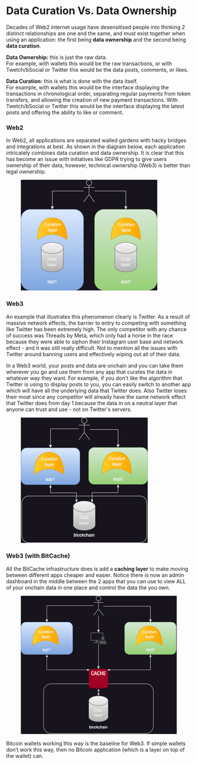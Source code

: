 # Data Curation Vs. Data Ownership

Decades of Web2 internet usage have desensitised people into thinking 2 distinct relationships are one and the same, and must exist together when using an application: the first being **data ownership** and the second being **data curation**.

**Data Ownership:** this is just the raw data. \
For example, with wallets this would be the raw transactions, or with Twetch/bSocial or Twitter this would be the data posts, comments, or likes.

**Data Curation:** this is what is done with the data itself.\
For example, with wallets this would be the interface displaying the transactions in chronological order, separating regular payments from token transfers, and allowing the creation of new payment transactions. With Twetch/bSocial or Twitter this would be the interface displaying the latest posts and offering the ability to like or comment.

### Web2

In Web2, all applications are separated walled gardens with hacky bridges and integrations at best. As shown in the diagram below, each application intricately combines data curation and data ownership. It is clear that this has become an issue with initiatives like GDPR trying to give users ownership of their data, however, technical ownership (Web3) is better than legal ownership.

<figure><img src="../.gitbook/assets/bitcache-do vs dc.drawio (2) (1).png" alt=""><figcaption></figcaption></figure>



### Web3

An example that illustrates this phenomenon clearly is Twitter. As a result of massive network effects, the barrier to entry to competing with something like Twitter has been extremely high. The only competitor with any chance of success was Threads by Meta, which only had a horse in the race because they were able to siphon their Instagram user base and network effect - and it was still really difficult. Not to mention all the issues with Twitter around banning users and effectively wiping out all of their data.&#x20;

In a Web3 world, your posts and data are onchain and you can take them wherever you go and use them from any app that curates the data in whatever way they want. For example, if you don't like the algorithm that Twitter is using to display posts to you, you can easily switch to another app which will have all the underlying data that Twitter does. Also Twitter loses their moat since any competitor will already have the same network effect that Twitter does from day 1 because the data in on a neutral layer that anyone can trust and use - not on Twitter's servers.

<figure><img src="../.gitbook/assets/bitcache-do vs dc.drawio (3) (1).png" alt=""><figcaption></figcaption></figure>

### Web3 (with BitCache)

All the BitCache infrastructure does is add a **caching layer** to make moving between different apps cheaper and easier. Notice there is now an admin dashboard in the middle between the 2 apps that you can use to view ALL of your onchain data in one place and control the data the you own.

<figure><img src="../.gitbook/assets/bitcache-do vs dc.drawio (3).png" alt=""><figcaption></figcaption></figure>

Bitcoin wallets working this way is the baseline for Web3. If simple wallets don’t work this way, then no Bitcoin application (which is a layer on top of the wallet) can.
